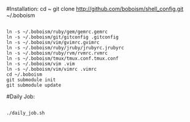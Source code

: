 #Installation: 
  cd ~
  git clone http://github.com/boboism/shell_config.git ~/.boboism
 
<pre><code>
ln -s ~/.boboism/ruby/gem/gemrc.gemrc
ln -s ~/.boboism/git/gitconfig .gitconfig
ln -s ~/.boboism/vim/gvimrc.gvimrc
ln -s ~/.boboism/ruby/jruby/jrubyrc.jrubyrc
ln -s ~/.boboism/ruby/rvm/rvmrc.rvmrc
ln -s ~/.boboism/tmux/tmux.conf.tmux.conf
ln -s ~/.boboism/vim .vim
ln -s ~/.boboism/vim/vimrc .vimrc
cd ~/.boboism
git submodule init
git submodule update
</code></pre>
#Daily Job:
<pre><code>
./daily_job.sh
</code></pre>
